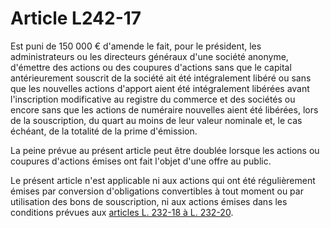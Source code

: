# Article L242-17

<p>Est puni de 150 000 € d'amende le fait, pour le président, les administrateurs ou les directeurs généraux d'une société anonyme, d'émettre des actions ou des coupures d'actions sans que le capital antérieurement souscrit de la société ait été intégralement libéré ou sans que les nouvelles actions d'apport aient été intégralement libérées avant l'inscription modificative au registre du commerce et des sociétés ou encore sans que les actions de numéraire nouvelles aient été libérées, lors de la souscription, du quart au moins de leur valeur nominale et, le cas échéant, de la totalité de la prime d'émission. </p><p>La peine prévue au présent article peut être doublée lorsque les actions ou coupures d'actions émises ont fait l'objet d'une offre au public. </p><p>Le présent article n'est applicable ni aux actions qui ont été régulièrement émises par conversion d'obligations convertibles à tout moment ou par utilisation des bons de souscription, ni aux actions émises dans les conditions prévues aux <a href='/code-de-commerce/partie-legislative/livre-ii-des-societes-commerciales-et-des-groupements-dinteret-economique/titre-iii-dispositions-communes-aux-diverses-societes-commerciales/chapitre-ii-des-comptes-sociaux/section-4-des-benefices/l232-18.md'>articles L. 232-18 à L. 232-20</a>.</p>